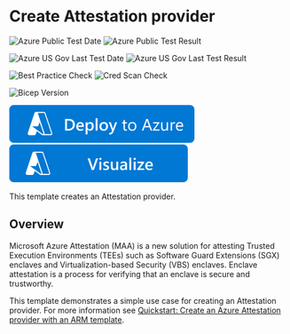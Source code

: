 # Create Attestation provider

![Azure Public Test Date](https://azurequickstartsservice.blob.core.windows.net/badges/quickstarts/microsoft.attestation/attestation-provider-create/PublicLastTestDate.svg)
![Azure Public Test Result](https://azurequickstartsservice.blob.core.windows.net/badges/quickstarts/microsoft.attestation/attestation-provider-create/PublicDeployment.svg)

![Azure US Gov Last Test Date](https://azurequickstartsservice.blob.core.windows.net/badges/quickstarts/microsoft.attestation/attestation-provider-create/FairfaxLastTestDate.svg)
![Azure US Gov Last Test Result](https://azurequickstartsservice.blob.core.windows.net/badges/quickstarts/microsoft.attestation/attestation-provider-create/FairfaxDeployment.svg)

![Best Practice Check](https://azurequickstartsservice.blob.core.windows.net/badges/quickstarts/microsoft.attestation/attestation-provider-create/BestPracticeResult.svg)
![Cred Scan Check](https://azurequickstartsservice.blob.core.windows.net/badges/quickstarts/microsoft.attestation/attestation-provider-create/CredScanResult.svg)

![Bicep Version](https://azurequickstartsservice.blob.core.windows.net/badges/quickstarts/microsoft.attestation/attestation-provider-create/BicepVersion.svg)

[![Deploy To Azure](https://raw.githubusercontent.com/Azure/azure-quickstart-templates/master/1-CONTRIBUTION-GUIDE/images/deploytoazure.svg?sanitize=true)](https://portal.azure.com/#create/Microsoft.Template/uri/https%3A%2F%2Fraw.githubusercontent.com%2FAzure%2Fazure-quickstart-templates%2Fmaster%2Fquickstarts%2Fmicrosoft.attestation%2Fattestation-provider-create%2Fazuredeploy.json)
[![Visualize](https://raw.githubusercontent.com/Azure/azure-quickstart-templates/master/1-CONTRIBUTION-GUIDE/images/visualizebutton.svg?sanitize=true)](http://armviz.io/#/?load=https%3A%2F%2Fraw.githubusercontent.com%2FAzure%2Fazure-quickstart-templates%2Fmaster%2Fquickstarts%2Fmicrosoft.attestation%2Fattestation-provider-create%2Fazuredeploy.json)

This template creates an Attestation provider.

## Overview

Microsoft Azure Attestation (MAA) is a new solution for attesting Trusted Execution Environments (TEEs) such as Software Guard Extensions (SGX) enclaves and Virtualization-based Security (VBS) enclaves. Enclave attestation is a process for verifying that an enclave is secure and trustworthy.

This template demonstrates a simple use case for creating an Attestation provider. For more information see [Quickstart: Create an Azure Attestation provider with an ARM template](https://docs.microsoft.com/azure/attestation/quickstart-template).
